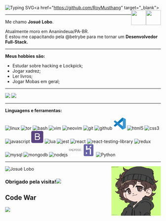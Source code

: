 ![Typing SVG](https://readme-typing-svg.herokuapp.com?font=&color=34F70E&size=50&center=true&vCenter=true&width=391&height=54&lines=Hello+Friend!)<a href="https://github.com/RoyMusthang" target="_blank">
  <img align="right" src="https://cdn.iconscout.com/icon/free/png-256/github-108-438008.png" width="48px" height="48px">
</a>
<a href="https://www.linkedin.com/in/nobreakh/" target="_blank">
  <img align="right" src="https://i.ibb.co/Kx2GSrT/linkedin.png" width="48px" height="48px"></a><br/>
<p align="left" >
  <hr>
Me chamo <b>Josué Lobo</b>.
</p>
<p align="left" >
Atualmente moro em Ananindeua/PA-BR.<br />
E estou me capacitando pela @betrybe para me tornar um <b>Desenvolvedor Full-Stack.</b>
 </div>
</p>
<hr/>

**Meus hobbies são:**
  - Estudar sobre hacking e Lockpick; 
  - Jogar xadrez;
  - Ler livros;
  - Jogar Mobas em geral;
  <hr>
  
<div>
  <img height="180em" src="https://github-readme-stats.vercel.app/api?username=RoyMusthang&show_icons=true&theme=radical&include_all_commits=true&count_private=true">
  <img height="180em" src="https://github-readme-stats.vercel.app/api/top-langs/?username=RoyMusthang&layout=compact&langs_count=7&theme=radical">
</div>

<hr>

**Linguagens e ferramentas:**  

<p align="left">
<img src="https://cdn.icon-icons.com/icons2/195/PNG/256/OS_Linux_23399.png" alt="linux" width="40" height="40" />
<img src="https://cdn.icon-icons.com/icons2/2552/PNG/512/tor_browser_logo_icon_152955.png" alt="tor" width="40" height="40" />
<img src="https://cdn.icon-icons.com/icons2/2699/PNG/512/gnu_bash_logo_icon_170079.png" alt="bash" width="40" height="40" />
<img src="https://cdn.icon-icons.com/icons2/2415/PNG/512/vim_original_logo_icon_146312.png" alt="vim" width="40" height="40" />
<img src="https://cdn.icon-icons.com/icons2/1381/PNG/512/nvim_94554.png" alt="neovim" width="40" height="40" />
<img src="https://cdn.icon-icons.com/icons2/2107/PNG/512/file_type_git_icon_130581.png" alt="git" width="40" height="40"/> 
<img src="https://cdn.icon-icons.com/icons2/936/PNG/512/github-logo_icon-icons.com_73546.png" alt="github" width="40" height="40"/>
<img src="https://raw.githubusercontent.com/devicons/devicon/master/icons/vscode/vscode-original.svg" alt="vscode" width="40" height="40" />
<img src="https://cdn.icon-icons.com/icons2/2107/PNG/512/file_type_html_icon_130541.png" alt="html5" width="40" height="40"/> 
<img src="https://cdn.icon-icons.com/icons2/2107/PNG/512/file_type_css_icon_130661.png" alt="css3" width="40" height="40"/> 
<img src="https://cdn.icon-icons.com/icons2/2108/PNG/512/javascript_icon_130900.png" alt="javascript" width="40" height="40"/>
  <img src="https://raw.githubusercontent.com/devicons/devicon/master/icons/bootstrap/bootstrap-plain.svg" alt="Bootstrap" width="40" height="40" />
<img src="https://cdn.icon-icons.com/icons2/2107/PNG/512/file_type_lua_icon_130410.png" alt="lua" width="40" height="40" />
<img src="https://cdn.icon-icons.com/icons2/2107/PNG/512/file_type_jest_icon_130514.png" alt="jest" width="40" height="40"/>
<img src="https://cdn.icon-icons.com/icons2/2415/PNG/512/react_original_logo_icon_146374.png" alt="react" width="40" height="40"/> 
 <img src="https://user-images.githubusercontent.com/80691766/134706033-799f21ca-b461-4c2d-8a03-417b134cc8dd.png" alt="react-testing-library" width="40" height="40"/> 
<img src="https://cdn.icon-icons.com/icons2/2415/PNG/512/redux_original_logo_icon_146365.png" alt="redux" width="40" height="40"/> 
<img src="https://cdn.icon-icons.com/icons2/2415/PNG/512/mysql_plain_logo_icon_146414.png" alt="mysql" width="40" height="40"/> 
<img src="https://cdn.icon-icons.com/icons2/2415/PNG/512/mongodb_original_logo_icon_146424.png" alt="mongodb" width="40" height="40"/> 
<img src="https://cdn.icon-icons.com/icons2/2415/PNG/512/nodejs_plain_logo_icon_146409.png" alt="nodejs" width="40" height="40"/> 
<img src="https://raw.githubusercontent.com/devicons/devicon/master/icons/express/express-original-wordmark.svg" alt="express" width="40" height="40"/> 
<img src="https://raw.githubusercontent.com/devicons/devicon/master/icons/heroku/heroku-plain.svg" alt="heroku" width="40" height="40" />
<img src="https://cdn.icon-icons.com/icons2/112/PNG/512/python_18894.png" alt="Python" width="40" height="40" />
<!-- <img src="https://raw.githubusercontent.com/devicons/devicon/master/icons/django/django-plain.svg" alt="Django" width="40" height="40" /> -->
<!-- <img src="https://raw.githubusercontent.com/devicons/devicon/master/icons/docker/docker-plain.svg" alt="Docker" width="40" height="40" /> -->
<!-- <img src="https://raw.githubusercontent.com/devicons/devicon/master/icons/postgresql/postgresql-plain.svg" alt="postgresql" width="40" height="40" /> -->
<!--<img src="https://raw.githubusercontent.com/devicons/devicon/master/icons/typescript/typescript-plain.svg" alt="typescript" width="40" height="40" /> -->
</p>
<hr>

  <img align="right" src="image/5i3z2i.gif" width="160px" height="160px">
<p align="left"> <img src="https://komarev.com/ghpvc/?username=RoyMusthang" alt="Josué Lobo" /></p>
<h3>Obrigado pela visita!<img height="40" src="https://emoji.gg/assets/emoji/7333-parrotdance.gif"></h3>

<h2>Code War</h2>
<a href="https://www.codewars.com/users/RoyMusthang" target="_blank">
  <img src="https://www.codewars.com/users/RoyMusthang/badges/large">
</a>
